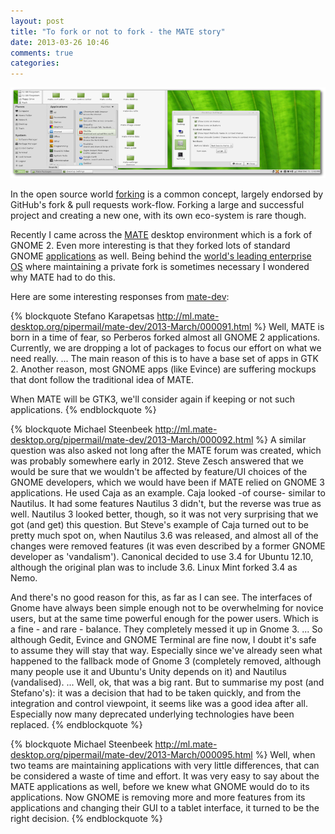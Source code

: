 ```yaml
---
layout: post
title: "To fork or not to fork - the MATE story"
date: 2013-03-26 10:46
comments: true
categories: 
---
```


!["MATE Desktop"](/images/MATE.png "MATE Desktop")

In the open source world
[forking](https://en.wikipedia.org/wiki/Fork_%28software_development%29)
is a common concept, largely endorsed by GitHub's fork & pull requests work-flow.
Forking a large and successful project and creating a new one, with its own
eco-system is rare though.

Recently I came across the [MATE](http://mate-desktop.org) desktop environment
which is a fork of GNOME 2. Even more interesting is that they forked lots of
standard GNOME [applications](http://mate-desktop.org/applications/) as well.
Being behind the [world's leading enterprise OS](http://www.redhat.com/products/enterprise-linux/)
where maintaining a private fork is sometimes necessary I wondered why MATE had to do this.

Here are some interesting responses from
[mate-dev](http://ml.mate-desktop.org/pipermail/mate-dev/2013-March/000090.html):

{% blockquote Stefano Karapetsas http://ml.mate-desktop.org/pipermail/mate-dev/2013-March/000091.html %}
Well, MATE is born in a time of fear, so Perberos forked almost all 
GNOME 2 applications. Currently, we are dropping a lot of packages to 
focus our effort on what we need really.
...
The main reason of this is to have a base set of apps in GTK 2. Another 
reason, most GNOME apps (like Evince) are suffering mockups that dont 
follow the traditional idea of MATE.

When MATE will be GTK3, we'll consider again if keeping or not such 
applications.
{% endblockquote %}

{% blockquote Michael Steenbeek http://ml.mate-desktop.org/pipermail/mate-dev/2013-March/000092.html %}
A similar question was also asked not long after the MATE forum was 
created, which was probably somewhere early in 2012. Steve Zesch 
answered that we would be sure that we wouldn't be affected by 
feature/UI choices of the GNOME developers, which we would have been if 
MATE relied on GNOME 3 applications. He used Caja as an example. Caja 
looked -of course- similar to Nautilus. It had some features Nautilus 3 
didn't, but the reverse was true as well. Nautilus 3 looked better, 
though, so it was not very surprising that we got (and get) this 
question. But Steve's example of Caja turned out to be pretty much spot 
on, when Nautilus 3.6 was released, and almost all of the changes were 
removed features (it was even described by a former GNOME developer as 
'vandalism'). Canonical decided to use 3.4 for Ubuntu 12.10, although 
the original plan was to include 3.6. Linux Mint forked 3.4 as Nemo.

And there's no good reason for this, as far as I can see. The interfaces 
of Gnome have always been simple enough not to be overwhelming for 
novice users, but at the same time powerful enough for the power users. 
Which is a fine - and rare - balance. They completely messed it up in 
Gnome 3. 
...
So although Gedit, Evince and GNOME Terminal are fine now, I doubt it's 
safe to assume they will stay that way. Especially since we've already 
seen what happened to the fallback mode of Gnome 3 (completely removed, 
although many people use it and Ubuntu's Unity depends on it) and 
Nautilus (vandalised).
...
Well, ok, that was a big rant. But to summarise my post (and Stefano's): 
it was a decision that had to be taken quickly, and from the integration 
and control viewpoint, it seems like was a good idea after all. 
Especially now many deprecated underlying technologies have been replaced.
{% endblockquote %}


{% blockquote Michael Steenbeek http://ml.mate-desktop.org/pipermail/mate-dev/2013-March/000095.html %}
Well, when two teams are maintaining applications with very little 
differences, that can be considered a waste of time and effort. It was 
very easy to say about the MATE applications as well, before we knew 
what GNOME would do to its applications. Now GNOME is removing more and 
more features from its applications and changing their GUI to a tablet 
interface, it turned to be the right decision.
{% endblockquote %}

